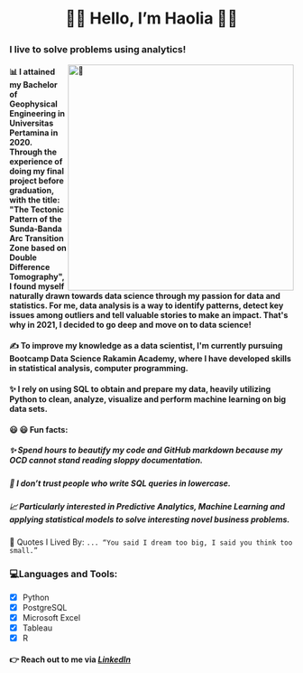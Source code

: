 #  <p align="center">  :wave::wave:         Hello, I’m Haolia     :ok_woman:
### **I live to solve problems using analytics!** 

[<img align="right" height="400" alt="🦑" src="https://user-images.githubusercontent.com/22963968/155458995-e4c24fff-d667-48cd-a1ce-1f66cd233a14.png">](#)  

   
#### <p align="justified">  📊 I attained my Bachelor of **Geophysical Engineering** in **Universitas Pertamina** in 2020. Through the experience of doing my final project before graduation, with the title: **"The Tectonic Pattern of the Sunda-Banda Arc Transition Zone based on Double Difference Tomography"**, I found myself naturally drawn towards data science through my passion for data and statistics. For me, data analysis is a way to identify patterns, detect key issues among outliers and tell valuable stories to make an impact. That's why in 2021, I decided to go deep and move on to data science! 

#### <p align="justified"> ✍️ To improve my knowledge as a data scientist, I'm currently pursuing Bootcamp Data Science Rakamin Academy, where I have developed skills in statistical analysis, computer programming.
   


#### <p align="justified"> ✨ I rely on using SQL to obtain and prepare my data, heavily utilizing Python to clean, analyze, visualize and perform machine learning on big data sets. 



   #### :smiley: :smiley: **Fun facts:**

   ##### ✨ Spend hours to beautify my code and GitHub markdown because my OCD cannot stand reading sloppy documentation.
   ##### 🤔 I don’t trust people who write SQL queries in lowercase.
   ##### 📈 Particularly interested in Predictive Analytics, Machine Learning and applying statistical models to solve interesting novel business problems.
   :thought_balloon: Quotes I Lived By: 
`... “You said I dream too big, I said you think too small.” `
   
<p align="left"> 
   

   
</p align="left">

###  :computer:Languages and Tools:
-  [x] Python
-  [x] PostgreSQL
-  [x] Microsoft Excel
-  [x] Tableau
-  [x] R
   
#### 👉 Reach out to me via *[LinkedIn](https://www.linkedin.com/in/haolia-haolia-490587137/)* 

</p align="justified">




<!---[![Haolia's Top Langs](https://github-readme-stats.vercel.app/api/top-langs/?username=haolia&langs_count=8&theme=radical))](https://github.com/Aul-lab/github-readme-stats

 ![Haolia's GitHub stats](https://github-readme-stats.vercel.app/api?username=haolia&show_icons=true&theme=radical)
--->

<!---
haolia/haolia is a ✨ special ✨ repository because its `README.md` (this file) appears on your GitHub profile.
You can click the Preview link to take a look at your changes.
--->
